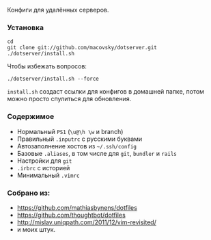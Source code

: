 Конфиги для удалённых серверов.

### Установка
    
    cd
    git clone git://github.com/macovsky/dotserver.git
    ./dotserver/install.sh
    
Чтобы избежать вопросов:

    ./dotserver/install.sh --force
    
`install.sh` создаст ссылки для конфигов в домашней папке, потом можно просто спулиться для&nbsp;обновления.

### Содержимое

* Нормальный `PS1` (`\u@\h \w` и branch)
* Правильный `.inputrc` с русскими буквами
* Автозаполнение хостов из `~/.ssh/config`
* Базовые `.aliases`, в том числе для `git`, `bundler` и `rails`
* Настройки для `git`
* `.irbrc` с историей
* Минимальный `.vimrc`

### Собрано из:

* https://github.com/mathiasbynens/dotfiles
* https://github.com/thoughtbot/dotfiles
* http://mislav.uniqpath.com/2011/12/vim-revisited/
* и моих штук.
